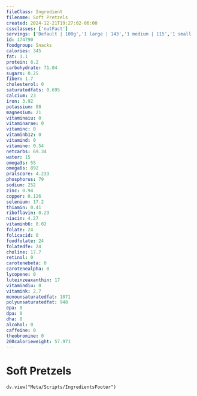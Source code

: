```yaml
---
fileClass: Ingredient
filename: Soft Pretzels
created: 2024-12-21T19:27:02-06:00
cssclasses: ['nutFact']
servings: ['Default | 100g','1 large | 143','1 medium | 115','1 small | 62']
id: 174790
foodgroup: Snacks
calories: 345
fat: 3.1
protein: 8.2
carbohydrate: 71.04
sugars: 0.25
fiber: 1.7
cholesterol: 0
saturatedfats: 0.695
calcium: 23
iron: 3.92
potassium: 88
magnesium: 21
vitaminaiu: 0
vitaminarae: 0
vitaminc: 0
vitaminb12: 0
vitamind: 0
vitamine: 0.54
netcarbs: 69.34
water: 15
omega3s: 55
omega6s: 892
pralscore: 4.233
phosphorus: 79
sodium: 252
zinc: 0.94
copper: 0.126
selenium: 17.2
thiamin: 0.41
riboflavin: 0.29
niacin: 4.27
vitaminb6: 0.02
folate: 24
folicacid: 0
foodfolate: 24
folatedfe: 24
choline: 17.7
retinol: 0
carotenebeta: 0
carotenealpha: 0
lycopene: 0
luteinzeaxanthin: 17
vitamindiu: 0
vitamink: 2.7
monounsaturatedfat: 1071
polyunsaturatedfat: 948
epa: 0
dpa: 0
dha: 0
alcohol: 0
caffeine: 0
theobromine: 0
200calorieweight: 57.971
---
```


# Soft Pretzels

```dataviewjs
dv.view("Meta/Scripts/IngredientsFooter")
```